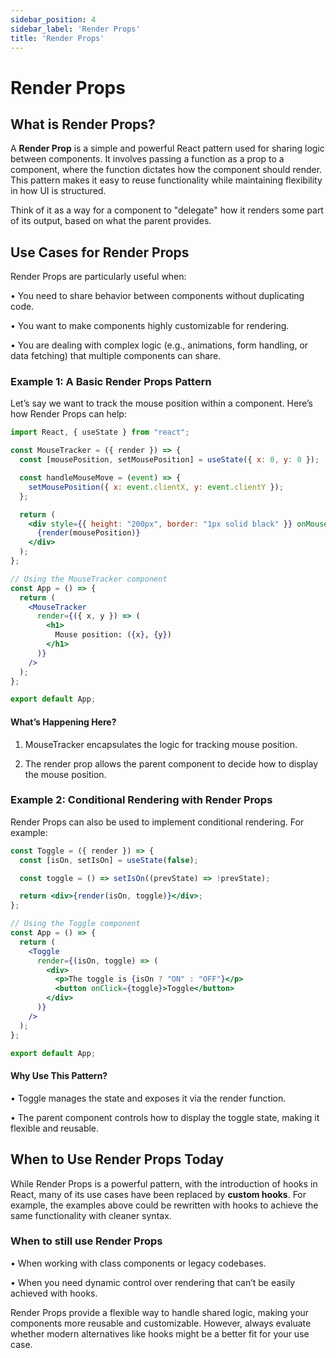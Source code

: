 ```yaml
---
sidebar_position: 4
sidebar_label: 'Render Props'
title: 'Render Props'
---
```



# Render Props

## What is Render Props?

A **Render Prop** is a simple and powerful React pattern used for sharing logic between components. It involves passing a function as a prop to a component, where the function dictates how the component should render. This pattern makes it easy to reuse functionality while maintaining flexibility in how UI is structured.

Think of it as a way for a component to "delegate" how it renders some part of its output, based on what the parent provides.

## Use Cases for Render Props

Render Props are particularly useful when:

• You need to share behavior between components without duplicating code.

• You want to make components highly customizable for rendering.

• You are dealing with complex logic (e.g., animations, form handling, or data fetching) that multiple components can share.

### Example 1: A Basic Render Props Pattern

Let’s say we want to track the mouse position within a component. Here’s how Render Props can help:

```jsx
import React, { useState } from "react";

const MouseTracker = ({ render }) => {
  const [mousePosition, setMousePosition] = useState({ x: 0, y: 0 });

  const handleMouseMove = (event) => {
    setMousePosition({ x: event.clientX, y: event.clientY });
  };

  return (
    <div style={{ height: "200px", border: "1px solid black" }} onMouseMove={handleMouseMove}>
      {render(mousePosition)}
    </div>
  );
};

// Using the MouseTracker component
const App = () => {
  return (
    <MouseTracker
      render={({ x, y }) => (
        <h1>
          Mouse position: ({x}, {y})
        </h1>
      )}
    />
  );
};

export default App;
```

#### What’s Happening Here?

1. MouseTracker encapsulates the logic for tracking mouse position.

2. The render prop allows the parent component to decide how to display the mouse position.

### Example 2: Conditional Rendering with Render Props

Render Props can also be used to implement conditional rendering. For example:

```jsx
const Toggle = ({ render }) => {
  const [isOn, setIsOn] = useState(false);

  const toggle = () => setIsOn((prevState) => !prevState);

  return <div>{render(isOn, toggle)}</div>;
};

// Using the Toggle component
const App = () => {
  return (
    <Toggle
      render={(isOn, toggle) => (
        <div>
          <p>The toggle is {isOn ? "ON" : "OFF"}</p>
          <button onClick={toggle}>Toggle</button>
        </div>
      )}
    />
  );
};

export default App;
```

#### Why Use This Pattern?

• Toggle manages the state and exposes it via the render function.

• The parent component controls how to display the toggle state, making it flexible and reusable.

## When to Use Render Props Today

While Render Props is a powerful pattern, with the introduction of hooks in React, many of its use cases have been replaced by **custom hooks**. For example, the examples above could be rewritten with hooks to achieve the same functionality with cleaner syntax.

### When to still use Render Props

• When working with class components or legacy codebases.

• When you need dynamic control over rendering that can’t be easily achieved with hooks.

Render Props provide a flexible way to handle shared logic, making your components more reusable and customizable. However, always evaluate whether modern alternatives like hooks might be a better fit for your use case.
